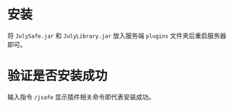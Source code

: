 # 安装

将 `JulySafe.jar` 和 `JulyLibrary.jar` 放入服务端 `plugins` 文件夹后重启服务器即可。

# 验证是否安装成功

输入指令 `/jsafe` 显示插件相关命令即代表安装成功。

